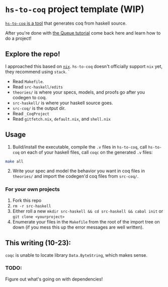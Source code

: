 # `hs-to-coq` project template (WIP)

[`hs-to-coq` is a tool](https://github.com/plclub/hs-to-coq/) that generates coq from haskell source. 

After you're done with [the Queue tutorial](https://www.cis.upenn.edu/~plclub/blog/2020-10-09-hs-to-coq/) come back here and learn how to do a project! 

## Explore the repo!

I approached this based on [`nix`](https://nixos.org/download.html). `hs-to-coq` doesn't officially support `nix` yet, they recommend using `stack`. `

- Read `Makefile`. 
- Read `src-haskell/edits`
- `theories/` is where your specs, models, and proofs go after you codegen to coq. 
- `src-haskell/` is where your haskell source goes.
- `src-coq/` is the output dir.
- Read `_CoqProject`
- Read `gitfetch.nix`, `default.nix`, and `shell.nix`

## Usage

1. Build/install the executable, compile the `.v` files in `hs-to-coq`, call `hs-to-coq` on each of your haskell files, call `coqc` on the generated `.v` files: 
``` bash
make all
```
2. Write your spec and model the behavior you want in coq files in `theories/` and import the codegen'd coq files from `src-coq/`.

### For your own projects
1. Fork this repo
2. `rm -r src-haskell` 
3. Either roll a new `mkdir src-haskell && cd src-haskell && cabal init` or `git clone <yourproject>` 
4. Enumerate your files in the `Makefile` from the root of the import tree on down (if you mess this up the error messages are well written). 

## This writing (10-23):

`coqc` is unable to locate library `Data.ByteString`, which makes sense. 

### TODO: 

Figure out what's going on with dependencies!
